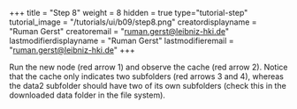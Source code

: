 +++
title = "Step 8"
weight = 8
hidden = true
type="tutorial-step"
tutorial_image = "/tutorials/ui/b09/step8.png"
creatordisplayname = "Ruman Gerst"
creatoremail = "ruman.gerst@leibniz-hki.de"
lastmodifierdisplayname = "Ruman Gerst"
lastmodifieremail = "ruman.gerst@leibniz-hki.de"
+++

Run the new node (red arrow 1) and observe the cache (red arrow 2). Notice that the cache only indicates two subfolders (red arrows 3 and 4), whereas the data2 subfolder should have two of its own subfolders (check this in the downloaded data folder in the file system). 